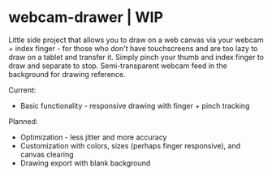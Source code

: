 # webcam-drawer | WIP

Little side project that allows you to draw on a web canvas via your webcam + index finger - for those who don't have touchscreens and are too lazy to draw on a tablet and transfer it.
Simply pinch your thumb and index finger to draw and separate to stop. Semi-transparent webcam feed in the background for drawing reference.

Current:
- Basic functionality - responsive drawing with finger + pinch tracking

Planned:
- Optimization - less jitter and more accuracy
- Customization with colors, sizes (perhaps finger responsive), and canvas clearing
- Drawing export with blank background
